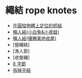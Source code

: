 # 繩結 rope knotes

- [在圓柱物體上定位的抓結](https://www.youtube.com/watch?v=pxCGW_apF1U)
- [稱人結(小白兔&小青蛙)](https://www.youtube.com/watch?v=hNIpb9Ml8Ag)
- [稱人結(優勝美地收尾)](https://youtu.be/qtx3dzlgMq8?t=84)
- [營繩結]
- [漁人節]
- [收營繩]
- [8 字節](https://youtu.be/lMsw2CnXYXw?t=47)
- [拆掉平結](https://youtu.be/lMsw2CnXYXw?t=90)
